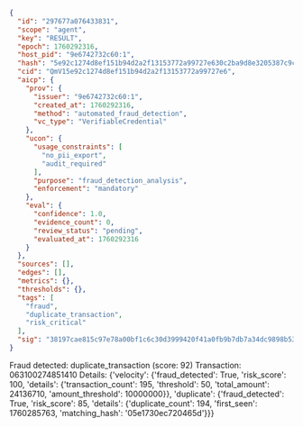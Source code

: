 ```json
{
  "id": "297677a076433831",
  "scope": "agent",
  "key": "RESULT",
  "epoch": 1760292316,
  "host_pid": "9e6742732c60:1",
  "hash": "5e92c1274d8ef151b94d2a2f13153772a99727e630c2ba9d8e3205387c9c927d",
  "cid": "QmV15e92c1274d8ef151b94d2a2f13153772a99727e6",
  "aicp": {
    "prov": {
      "issuer": "9e6742732c60:1",
      "created_at": 1760292316,
      "method": "automated_fraud_detection",
      "vc_type": "VerifiableCredential"
    },
    "ucon": {
      "usage_constraints": [
        "no_pii_export",
        "audit_required"
      ],
      "purpose": "fraud_detection_analysis",
      "enforcement": "mandatory"
    },
    "eval": {
      "confidence": 1.0,
      "evidence_count": 0,
      "review_status": "pending",
      "evaluated_at": 1760292316
    }
  },
  "sources": [],
  "edges": [],
  "metrics": {},
  "thresholds": {},
  "tags": [
    "fraud",
    "duplicate_transaction",
    "risk_critical"
  ],
  "sig": "38197cae815c97e78a00bf1c6c30d3999420f41a0fb9b7db7a34dc9898b53fd3"
}
```

Fraud detected: duplicate_transaction (score: 92)
Transaction: 063100274851410
Details: {'velocity': {'fraud_detected': True, 'risk_score': 100, 'details': {'transaction_count': 195, 'threshold': 50, 'total_amount': 24136710, 'amount_threshold': 10000000}}, 'duplicate': {'fraud_detected': True, 'risk_score': 85, 'details': {'duplicate_count': 194, 'first_seen': 1760285763, 'matching_hash': '05e1730ec720465d'}}}